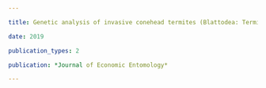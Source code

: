 ```yaml
---

title: Genetic analysis of invasive conehead termites (Blattodea: Termitidae) reveals a single origin for two populations in Florida

date: 2019

publication_types: 2

publication: *Journal of Economic Entomology*

---
```

